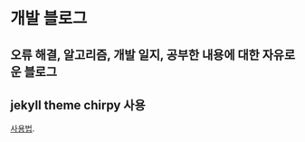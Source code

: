 # 개발 블로그

## 오류 해결, 알고리즘, 개발 일지, 공부한 내용에 대한 자유로운 블로그

## jekyll theme chirpy 사용
[사용법](https://github.com/cotes2020/jekyll-theme-chirpy#documentation).
